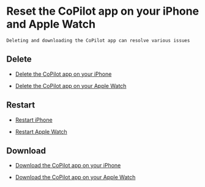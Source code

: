 # Reset the CoPilot app on your iPhone and Apple Watch

```{tip}
Deleting and downloading the CoPilot app can resolve various issues
```

## Delete

- [Delete the CoPilot app on your iPhone](/how-to/iphone/delete-copilot.md)

- [Delete the CoPilot app on your Apple Watch](/how-to/apple-watch/delete-copilot.md)

## Restart

- [Restart iPhone](/how-to/iphone/restart.md)

- [Restart Apple Watch](/how-to/apple-watch/restart.md)

## Download

- [Download the CoPilot app on your iPhone](/how-to/iphone/download-copilot.md)

- [Download the CoPilot app on your Apple Watch](/how-to/apple-watch/download-copilot.md)
